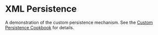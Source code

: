 XML Persistence
===============

A demonstration of the custom persistence mechanism. See the [Custom Persistence Cookbook](http://confluence.jetbrains.com/display/MPSD20173/Custom+Persistence+Cookbook) for details.